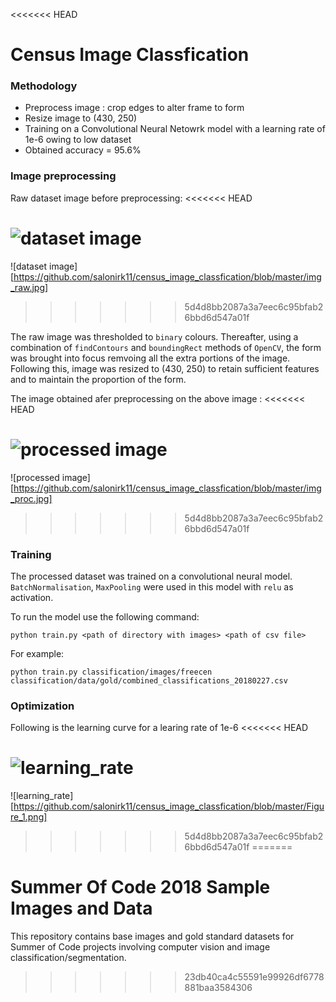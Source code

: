 <<<<<<< HEAD
# Census Image Classfication

### Methodology

* Preprocess image : crop edges to alter frame to form
* Resize image to (430, 250)
* Training on a Convolutional Neural Netowrk model with a learning rate of 1e-6 owing to low dataset
* Obtained accuracy = 95.6%

### Image preprocessing

Raw dataset image before preprocessing:
<<<<<<< HEAD

![dataset image](https://github.com/salonirk11/census_image_classfication/blob/master/img_raw.jpg)
=======
![dataset image][https://github.com/salonirk11/census_image_classfication/blob/master/img_raw.jpg]
>>>>>>> 5d4d8bb2087a3a7eec6c95bfab26bbd6d547a01f

The raw image was thresholded to ```binary``` colours. Thereafter, using a combination of ```findContours``` and ```boundingRect``` methods of ```OpenCV```, the form was brought into focus remvoing all the extra portions of the image.
Following this, image was resized to (430, 250) to retain sufficient features and to maintain the proportion of the form.

The image obtained afer preprocessing on the above image :
<<<<<<< HEAD

![processed image](https://github.com/salonirk11/census_image_classfication/blob/master/img_proc.jpg)
=======
![processed image][https://github.com/salonirk11/census_image_classfication/blob/master/img_proc.jpg]
>>>>>>> 5d4d8bb2087a3a7eec6c95bfab26bbd6d547a01f

### Training

The processed dataset was trained on a convolutional neural model. ```BatchNormalisation```, ```MaxPooling``` were used in this model with ```relu``` as activation.


To run the model use the following command:
```
python train.py <path of directory with images> <path of csv file>
```

For example:
```
python train.py classification/images/freecen classification/data/gold/combined_classifications_20180227.csv
```

### Optimization

Following is the learning curve for a learing rate of 1e-6
<<<<<<< HEAD

![learning_rate](https://github.com/salonirk11/census_image_classfication/blob/master/Figure_1.png)
=======
![learning_rate][https://github.com/salonirk11/census_image_classfication/blob/master/Figure_1.png]
>>>>>>> 5d4d8bb2087a3a7eec6c95bfab26bbd6d547a01f
=======
# Summer Of Code 2018 Sample Images and Data 
This repository contains base images and gold standard datasets for Summer of Code 
projects involving computer vision and image classification/segmentation.
>>>>>>> 23db40ca4c55591e99926df6778881baa3584306
